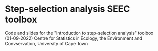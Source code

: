 # Step-selection analysis SEEC toolbox
Code and slides for the "Introduction to step-selection analysis" toolbox (01-09-2022)
Centre for Statistics in Ecology, the Environment and Convservation, University of Cape Town
